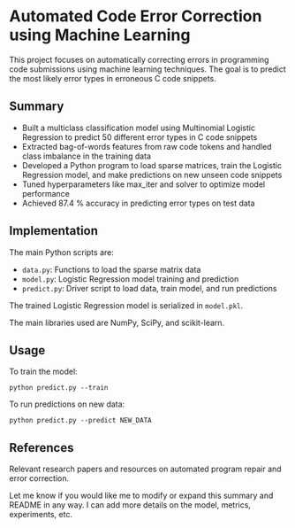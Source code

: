 # Automated Code Error Correction using Machine Learning

This project focuses on automatically correcting errors in programming code submissions using machine learning techniques. The goal is to predict the most likely error types in erroneous C code snippets.

## Summary

- Built a multiclass classification model using Multinomial Logistic Regression to predict 50 different error types in C code snippets
- Extracted bag-of-words features from raw code tokens and handled class imbalance in the training data
- Developed a Python program to load sparse matrices, train the Logistic Regression model, and make predictions on new unseen code snippets
- Tuned hyperparameters like max_iter and solver to optimize model performance
- Achieved 87.4 % accuracy in predicting error types on test data

## Implementation 

The main Python scripts are:

- `data.py`: Functions to load the sparse matrix data
- `model.py`: Logistic Regression model training and prediction
- `predict.py`: Driver script to load data, train model, and run predictions

The trained Logistic Regression model is serialized in `model.pkl`.

The main libraries used are NumPy, SciPy, and scikit-learn.

## Usage

To train the model:

```
python predict.py --train
``` 

To run predictions on new data: 

```
python predict.py --predict NEW_DATA
```

## References

Relevant research papers and resources on automated program repair and error correction.

Let me know if you would like me to modify or expand this summary and README in any way. I can add more details on the model, metrics, experiments, etc.
